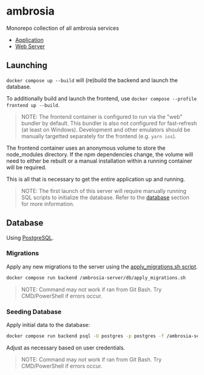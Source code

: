 # ambrosia

Monorepo collection of all ambrosia services

- [Application](./ambrosia-app/)
- [Web Server](./ambrosia-server/)

## Launching

`docker compose up --build` will (re)build the backend and launch the database.

To additionally build and launch the frontend, use `docker compose --profile frontend up --build`.

> NOTE: The frontend container is configured to run via the "web" bundler by default.
> This bundler is also not configured for fast-refresh (at least on Windows).
> Development and other emulators should be manually targetted separately for the frontend (e.g. `yarn ios`).

The frontend container uses an anonymous volume to store the node_modules directory.
If the npm dependencies change, the volume will need to either be rebuilt or a manual installation within a running container will be required.

This is all that is necessary to get the entire application up and running.

> NOTE: The first launch of this server will require manually running SQL scripts to initialize the database.
> Refer to the [database](#database) section for more information.

## Database

Using [PostgreSQL](https://www.postgresql.org).

### Migrations

Apply any new migrations to the server using the [apply_migrations.sh script](./ambrosia-server/db/apply_migrations.sh).

```sh
docker compose run backend /ambrosia-server/db/apply_migrations.sh
```

> NOTE: Command may not work if ran from Git Bash. Try CMD/PowerShell if errors occur.

### Seeding Database

Apply initial data to the database:

```sh
docker compose run backend psql -U postgres -p postgres -f /ambrosia-server/db/sql/seed.sql
```

Adjust as necessary based on user credentials.

> NOTE: Command may not work if ran from Git Bash. Try CMD/PowerShell if errors occur.
